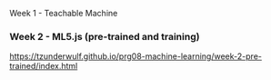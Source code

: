 
Week 1 - Teachable Machine
### Week 2 - ML5.js (pre-trained and training)
https://tzunderwulf.github.io/prg08-machine-learning/week-2-pre-trained/index.html

